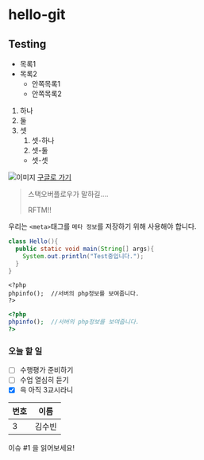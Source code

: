 # hello-git
## Testing

* 목록1
* 목록2
  * 안쪽목록1
  * 안쪽목록2
  
1. 하나
1. 둘
1. 셋
   1. 셋-하나
   1. 셋-둘
   * 셋-셋
   
![이미지](https://www.google.com/images/branding/googlelogo/1x/googlelogo_color_272x92dp.png)
[구글로 가기](https://www.google.com/)

> 스택오버플로우가 말하길....
>
> RFTM!!

우리는 `<meta>`태그를 `메타 정보`를 저장하기 위해 사용해야 합니다.

```java
class Hello(){
  public static void main(String[] args){
    System.out.println("Test중입니다.");
  }
}
```
```
<?php
phpinfo();  //서버의 php정보를 보여줍니다.
?>
```

```php
<?php
phpinfo();  //서버의 php정보를 보여줍니다.
?>
```

### 오늘 할 일
- [ ] 수행평가 준비하기
- [ ] 수업 열심히 듣기
- [x] 윽 아직 3교시라니

| 번호 | 이름 |
| ---- | ----|
| 3 | 김수빈 |

이슈 #1 을 읽어보세요!
